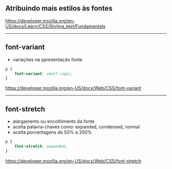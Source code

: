## Atribuindo mais estilos às fontes

https://developer.mozilla.org/en-US/docs/Learn/CSS/Styling_text/Fundamentals

------------------------------------------------------------------------------------------------------------

## font-variant

* variações na apresentação fonte


```css
p {
    font-variant: small-caps;
}
```

https://developer.mozilla.org/en-US/docs/Web/CSS/font-variant

-----------------------------------------------------------------------------------------------------------

## font-stretch

* alargamento ou encolhimento da fonte
* aceita palavra-chaves como: expanded, condensed, normal
* aceita porcentagens de 50% a 200%

```css
p {
    font-stretch: expanded;
}
```

https://developer.mozilla.org/en-US/docs/Web/CSS/font-stretch